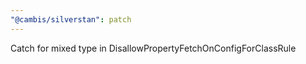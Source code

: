 ```yaml
---
"@cambis/silverstan": patch
---
```


Catch for mixed type in DisallowPropertyFetchOnConfigForClassRule
